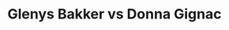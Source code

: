 ---
title: Glenys Bakker vs Donna Gignac
player1:
  name: Bakker, Glenys
  percent: 89
  wins: 0
  losses: 1
player2:
  name: Gignac, Donna
  percent: 84
  wins: 1
  losses: 0
games:
- player1:
    team: AB
    position: Second
    percent: 89
    win: 0
    loss: 1
  player2:
    team: SK
    position: Lead
    percent: 84
    win: 1
    loss: 0
  event: Hearts
  year: 2004
  draw: Round Robin(16)
  score: AB 5 - SK 7
- player1:
    team: KLE
    position: Second
    percent: 67
    win: 1
    loss: 0
  player2:
    team: AND
    position: Lead
    percent: 84
    win: 0
    loss: 1
  event: Trials (Women)
  year: 2005
  draw: Round Robin(11)
  score: AND 6 - KLE 7
---